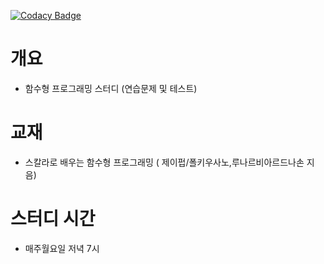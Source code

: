 [![Codacy Badge](https://api.codacy.com/project/badge/grade/6a6876bd479c4df296dbdd0323765b00)](https://www.codacy.com/app/sht21c/fp_in_scala)
# 개요
  - 함수형 프로그래밍 스터디 (연습문제 및 테스트)

# 교재  
  - 스칼라로 배우는 함수형 프로그래밍 ( 제이펍/폴키우사노,루나르비아르드나손 지음)
  
# 스터디 시간
  - 매주월요일 저녁 7시
  
